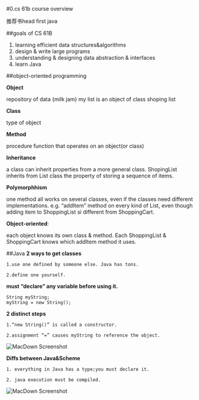 #0.cs 61b course overview

推荐书head first java

##goals of CS 61B

1. learning efficient data structures&algorithms
2. design & write large programs
3. understanding & designing data abstraction & interfaces
4. learn Java

##object-oriented programming

**Object**

repository of data {milk jam} my list is an object of class shoping list

**Class** 

type of object

**Method**

procedure function that operates on an object(or class)

**Inheritance** 
		
a class can inherit properties from a more general class. ShopingList inherits from List class the property of storing a sequence of items.

**Polymorphhism**

one method all works on several classes, even if the classes need different implementations. e.g. “addItem” method on every kind of List, even though adding item to ShoppingList si different from ShoppingCart.

**Object-oriented**:

each object knows its own class & method. Each ShoppingList & ShoppingCart knows which addItem method it uses.
	
	
##Java
**2 ways to get classes**

	1.use one defined by someone else. Java has tons.

	2.define one yourself.
	
**must “declare” any variable before using it.**
	
	
	String myString;
	myString = new String();
	
**2 distinct steps**

	1.“new String()” is called a constructor.
	
	2.assignment “=” causes myString to reference the object.

![MacDown Screenshot](https://raw.githubusercontent.com/lty2226262/blog/master/MarkdownPhotos/A5799A25B8444CDEA0AB958FEF43BF86.png)
	
**Diffs between Java&Scheme**

	1. everything in Java has a type;you must declare it.
	
	2. java execution must be compiled.
![MacDown Screenshot](https://raw.githubusercontent.com/lty2226262/blog/master/MarkdownPhotos/226B973F257D4FA0BDDFBCF8BF6289A0.png)
	
